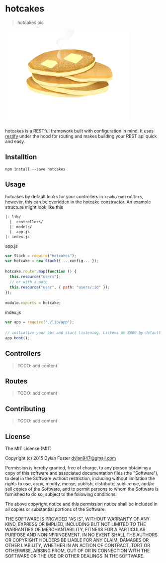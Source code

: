 # hotcakes

> hotcakes pic

![](/hotcakes.png)

hotcakes is a RESTful framework built with configuration in mind. It uses [restify](http://mcavage.me/node-restify/) under the hood for routing and makes building your REST api quick and easy.

## Installtion

```shell
npm install --save hotcakes
```

## Usage

hotcakes by default looks for your controllers in `<cwd>/controllers`, however, this can be overidden in the hotcake constructor. An example structure might look like this

```shell
|- lib/
  |_ controllers/
  |_ models/
  |_ app.js
|- index.js
```

app.js

```javascript
var Stack = require("hotcakes");
var hotcake = new Stack({ ...config... });

hotcake.router.map(function () {
  this.resource("users");
  // or with a path
  this.resource("user", { path: "users/:id" });
});

module.exports = hotcake;
```

index.js

```javascript
var app = require("./lib/app");

// initialize your api and start listening. Listens on 3800 by default
app.boot();
```

## Controllers

> TODO: add content

## Routes

> TODO: add content

## Contributing

> TODO: add content

## License

The MIT License (MIT)

Copyright (c) 2015 Dylan Foster <dylan947@gmail.com>

Permission is hereby granted, free of charge, to any person obtaining a copy of this software and associated documentation files (the "Software"), to deal in the Software without restriction, including without limitation the rights to use, copy, modify, merge, publish, distribute, sublicense, and/or sell copies of the Software, and to permit persons to whom the Software is furnished to do so, subject to the following conditions:

The above copyright notice and this permission notice shall be included in all copies or substantial portions of the Software.

THE SOFTWARE IS PROVIDED "AS IS", WITHOUT WARRANTY OF ANY KIND, EXPRESS OR IMPLIED, INCLUDING BUT NOT LIMITED TO THE WARRANTIES OF MERCHANTABILITY, FITNESS FOR A PARTICULAR PURPOSE AND NONINFRINGEMENT. IN NO EVENT SHALL THE AUTHORS OR COPYRIGHT HOLDERS BE LIABLE FOR ANY CLAIM, DAMAGES OR OTHER LIABILITY, WHETHER IN AN ACTION OF CONTRACT, TORT OR OTHERWISE, ARISING FROM, OUT OF OR IN CONNECTION WITH THE SOFTWARE OR THE USE OR OTHER DEALINGS IN THE SOFTWARE.
